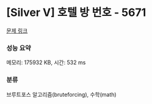 # [Silver V] 호텔 방 번호 - 5671 

[문제 링크](https://www.acmicpc.net/problem/5671) 

### 성능 요약

메모리: 175932 KB, 시간: 532 ms

### 분류

브루트포스 알고리즘(bruteforcing), 수학(math)

